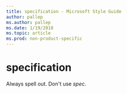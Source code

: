 ```yaml
---
title: specification - Microsoft Style Guide
author: pallep
ms.author: pallep
ms.date: 1/19/2018
ms.topic: article
ms.prod: non-product-specific
---
```


# specification

Always spell out. Don't use *spec*. 

